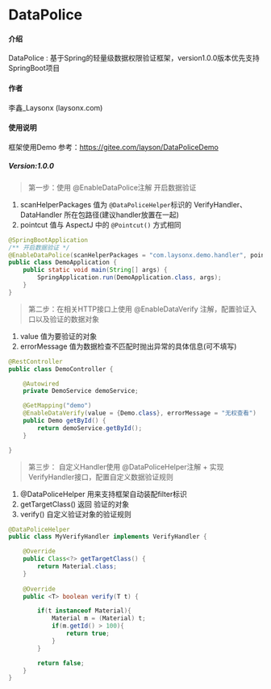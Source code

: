 # DataPolice

#### 介绍
DataPolice : 基于Spring的轻量级数据权限验证框架，version1.0.0版本优先支持SpringBoot项目

#### 作者
李鑫_Laysonx (laysonx.com)

#### 使用说明
框架使用Demo 参考：https://gitee.com/layson/DataPoliceDemo

##### Version:1.0.0

> 第一步：使用 @EnableDataPolice注解 开启数据验证
1. scanHelperPackages 值为 `@DataPoliceHelper`标识的 VerifyHandler、DataHandler 所在包路径(建议handler放置在一起)
2. pointcut 值与 AspectJ 中的 `@Pointcut()` 方式相同

```java
@SpringBootApplication
/** 开启数据验证 */
@EnableDataPolice(scanHelperPackages = "com.laysonx.demo.handler", pointcut = "execution(* com..*.api..*.*(..)) || execution(* com..*.service..*.*(..))  ")
public class DemoApplication {
    public static void main(String[] args) {
        SpringApplication.run(DemoApplication.class, args);
    }
}
```


> 第二步：在相关HTTP接口上使用 @EnableDataVerify 注解，配置验证入口以及验证的数据对象 
1. value 值为要验证的对象
2. errorMessage 值为数据检查不匹配时抛出异常的具体信息(可不填写)

```java
@RestController
public class DemoController {

    @Autowired
    private DemoService demoService;

    @GetMapping("demo")
    @EnableDataVerify(value = {Demo.class}, errorMessage = "无权查看")
    public Demo getById() {
        return demoService.getById();
    }

}
```


> 第三步： 自定义Handler使用 @DataPoliceHelper注解 + 实现VerifyHandler接口，配置自定义数据验证规则
1. @DataPoliceHelper 用来支持框架自动装配filter标识
2. getTargetClass() 返回 验证的对象 
3. verify() 自定义验证对象的验证规则
```java
@DataPoliceHelper
public class MyVerifyHandler implements VerifyHandler {

    @Override
    public Class<?> getTargetClass() {
        return Material.class;
    }
    
    @Override
    public <T> boolean verify(T t) {

        if(t instanceof Material){
            Material m = (Material) t;
            if(m.getId() > 100){
                return true;
            }
        }

        return false;
    }
}
```





